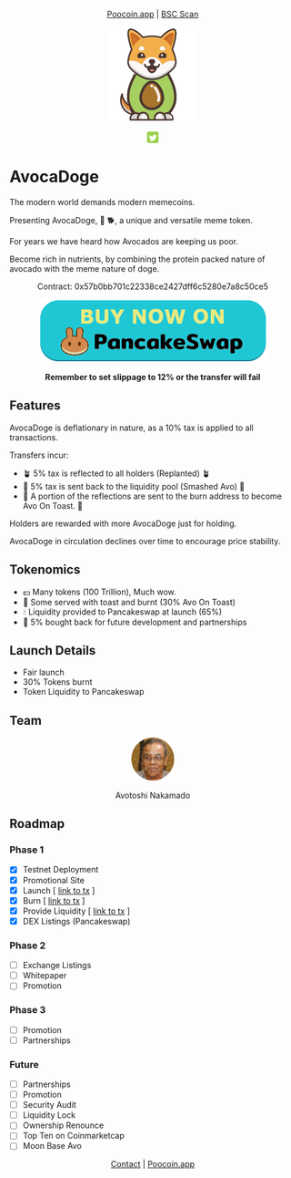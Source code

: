 <div align="center">

<a href="https://poocoin.app/tokens/0x57b0bb701c22338ce2427dff6c5280e7a8c50ce5?utm_source=avocadoge.net">Poocoin.app</a> |
<a href="https://bscscan.com/token/0x57b0bb701c22338ce2427dff6c5280e7a8c50ce5?utm_source=avocadoge.net">BSC Scan</a>

<!--
<a href="https://dex.guru/token/0x57b0bb701c22338ce2427dff6c5280e7a8c50ce5-bsc?utm_source=avocadoge.net">Dex.Guru</a> |
<a href="https://charts.bogged.finance/0x57b0bb701c22338ce2427dff6c5280e7a8c50ce5?utm_source=avocadoge.net">BOG Charts</a> 

[CoinPaprika](https://coinpaprika.com/coin/avodoge-avocadoge/?utm_source=avocadoge.net) |
[LiveCoinWatch](https://www.livecoinwatch.com/price/Avocadoge-AVODOGE?utm_source=avocadoge.net) |
[CoinGecko](https://www.coingecko.com/en/coins/avocadoge?utm_source=avocadoge.net) |
[CoinMarketCap](https://coinmarketcap.com/currencies/avocadoge/?utm_source=avocadoge.net) |
-->
</div>

<div align="center"><img src="avocadoge.svg" width="30%" alt="avocadoge logo" /></div>

<div id="social" align="center"><p>
<a href="http://twitter.com/DogeAvoca?utm_source=avocadoge.net"><img src="social/twitter.png" width="4%" /></a>
</p></div>

# AvocaDoge

The modern world demands modern memecoins.

Presenting AvocaDoge, 🥑 🐕, a unique and versatile meme token.

For years we have heard how Avocados are keeping us poor. 

Become rich in nutrients, by combining the protein packed nature of avocado with the meme nature of doge.

<div align="center">
  
<p>
Contract: 0x57b0bb701c22338ce2427dff6c5280e7a8c50ce5
</p>
<a href="https://pancakeswap.finance/swap?outputCurrency=0x57b0bb701c22338ce2427dff6c5280e7a8c50ce5&utm_source=avocadoge.net"><img src="buttons/pancakeswap_buy.png" /></a>
<p><b>Remember to set slippage to 12% or the transfer will fail</b></p>
</div>


## Features

AvocaDoge is deflationary in nature, as a 10% tax is applied to all transactions.

Transfers incur:
  
* 🪴 5% tax is reflected  to all holders (Replanted) 🪴
* 🔨 5% tax is sent back to the liquidity pool (Smashed Avo) 🔨
* 🍞 A portion of the reflections are sent to the burn address to become Avo On Toast. 🍞
  
Holders are rewarded with more AvocaDoge just for holding.

AvocaDoge in circulation declines over time to encourage price stability.

## Tokenomics

* 💵 Many tokens (100 Trillion), Much wow.
* 🍞 Some served with toast and burnt (30% Avo On Toast) 
* 💧 Liquidity provided to Pancakeswap at launch (65%) 
* 🤝 5% bought back for future development and partnerships 

## Launch Details

* Fair launch
* 30% Tokens burnt
* Token Liquidity to Pancakeswap

## Team

<div align="center">
<img src="team/founder.png" width="15%">
<p>Avotoshi Nakamado</p>
</div>

## Roadmap

### Phase 1

* [x] Testnet Deployment
* [x] Promotional Site
* [x] Launch [ [link to tx](https://bscscan.com/tx/0x0b72a595e4fb9b4bac5a0306b642e7c53aa0270b650a4d6930ed54c8c7e6b7dd?utm_source=avocadoge.net) ]
* [x] Burn [ [link to tx](https://bscscan.com/tx/0xc5655ceae51d60e6277af5331f9696938f102eb76fafcf4a94509b5c6c135ea3?utm_source=avocadoge.net) ]
* [x] Provide Liquidity [ [link to tx](https://bscscan.com/tx/0xe707d049ce7126bcb2aec63771bfa575f87e612f02c428c4ec211bbfe4732bba?utm_source=avocadoge.net) ]
* [x] DEX Listings (Pancakeswap)

### Phase 2

* [ ] Exchange Listings
* [ ] Whitepaper
* [ ] Promotion

### Phase 3

* [ ] Promotion
* [ ] Partnerships

### Future

* [ ] Partnerships
* [ ] Promotion
* [ ] Security Audit
* [ ] Liquidity Lock
* [ ] Ownership Renounce
* [ ] Top Ten on Coinmarketcap
* [ ] Moon Base Avo

<div align="center">

  <a href="mailto:avocadogetoken@gmail.com">Contact</a> | <a href="https://poocoin.app/tokens/0x57b0bb701c22338ce2427dff6c5280e7a8c50ce5?utm_source=avocadoge.net">Poocoin.app</a>

</div>
